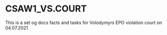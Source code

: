 # CSAW1_VS.COURT

This is a set og docs facts and tasks for Volodymyrs EPO violation court on 04.07.2021
